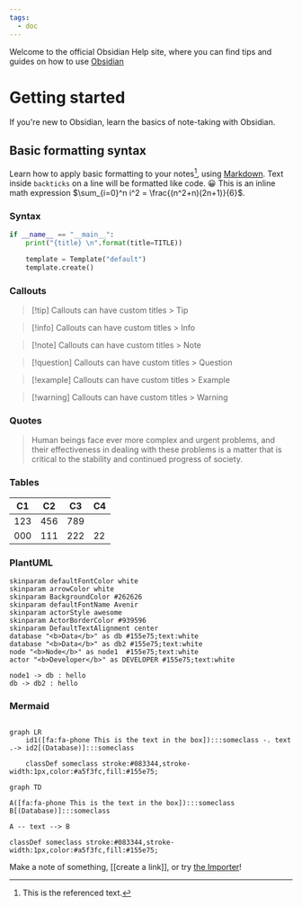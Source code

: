 ```yaml
---
tags:
  - doc
---
```


Welcome to the official Obsidian Help site, where you can find tips and guides on how to use [Obsidian](https://obsidian.md/)

# Getting started

If you're new to Obsidian, learn the basics of note-taking with Obsidian.

## Basic formatting syntax

Learn how to apply basic formatting to your notes[^1], using [Markdown](https://daringfireball.net/projects/markdown/).
Text inside `backticks` on a line will be formatted like code. 😀
This is an inline math expression $\sum_{i=0}^n i^2 = \frac{(n^2+n)(2n+1)}{6}$.

### Syntax

```python
if __name__ == "__main__":
    print("{title} \n".format(title=TITLE))

    template = Template("default")
    template.create()
```

### Callouts

> [!tip] Callouts can have custom titles > Tip

> [!info] Callouts can have custom titles > Info

> [!note] Callouts can have custom titles > Note

> [!question] Callouts can have custom titles > Question

> [!example] Callouts can have custom titles > Example

> [!warning] Callouts can have custom titles > Warning

### Quotes

> Human beings face ever more complex and urgent problems, and their effectiveness in dealing with these problems is a matter that is critical to the stability and continued progress of society.

### Tables

| C1  | C2  | C3  | C4  |
| --- | --- | --- | --- |
| 123 | 456 | 789 |     |
| 000 | 111 | 222 | 22  |

### PlantUML

```plantuml
skinparam defaultFontColor white
skinparam arrowColor white
skinparam BackgroundColor #262626
skinparam defaultFontName Avenir
skinparam actorStyle awesome
skinparam ActorBorderColor #939596
skinparam DefaultTextAlignment center
database "<b>Data</b>" as db #155e75;text:white
database "<b>Data</b>" as db2 #155e75;text:white
node "<b>Node</b>" as node1  #155e75;text:white
actor "<b>Developer</b>" as DEVELOPER #155e75;text:white

node1 -> db : hello
db -> db2 : hello
```

### Mermaid

```mermaid

graph LR
    id1([fa:fa-phone This is the text in the box]):::someclass -. text .-> id2[(Database)]:::someclass

    classDef someclass stroke:#083344,stroke-width:1px,color:#a5f3fc,fill:#155e75;
```

```mermaid
graph TD

A([fa:fa-phone This is the text in the box]):::someclass
B[(Database)]:::someclass

A -- text --> B

classDef someclass stroke:#083344,stroke-width:1px,color:#a5f3fc,fill:#155e75;
```

Make a note of something, [[create a link]], or try [the Importer](https://help.obsidian.md/Plugins/Importer)!

[^1]: This is the referenced text.
